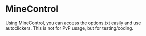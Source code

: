 # MineControl
Using MineControl, you can access the options.txt easily and use autoclickers. This is not for PvP usage, but for testing/coding.
